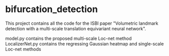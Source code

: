 # bifurcation_detection

This project contains all the code for the ISBI paper "Volumetric landmark detection with a multi-scale translation equivariant neural network". 

model.py contains the proposed multi-scale Loc-net method 
LocalizerNet.py contains the regressing Gaussian heatmap and single-scale Loc-net methods 
